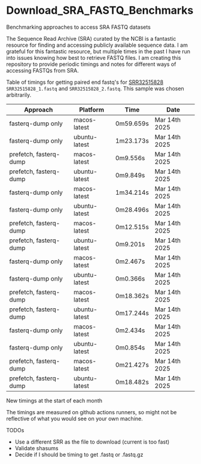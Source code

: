 # Download_SRA_FASTQ_Benchmarks
Benchmarking approaches to access SRA FASTQ datasets

The Sequence Read Archive (SRA) curated by the NCBI is a fantastic resource for finding and accessing publicly available sequence data.
I am grateful for this fantastic resource, but multiple times in the past I have run into issues knowing how best to retrieve FASTQ files.
I am creating this repository to provide periodic timings and notes for different ways of accessing FASTQs from SRA.

Table of timings for getting paired end fastq's for
[SRR32515828](https://trace.ncbi.nlm.nih.gov/Traces/?view=run_browser&acc=SRR32515828&display=metadata)
 `SRR32515828_1.fastq` and `SRR32515828_2.fastq`. This sample was chosen arbitrarily.

| Approach | Platform | Time | Date |
| -------- | -------- | ---- | ---- |
| fasterq-dump only | macos-latest | 0m59.659s | Mar 14th 2025 |
| fasterq-dump only | ubuntu-latest | 1m23.173s | Mar 14th 2025 |
| prefetch, fasterq-dump | macos-latest | 0m9.556s | Mar 14th 2025 |
| prefetch, fasterq-dump | ubuntu-latest | 0m9.849s | Mar 14th 2025 |
| fasterq-dump only | macos-latest | 1m34.214s | Mar 14th 2025 |
| fasterq-dump only | ubuntu-latest | 0m28.496s | Mar 14th 2025 |
| prefetch, fasterq-dump | macos-latest | 0m12.515s | Mar 14th 2025 |
| prefetch, fasterq-dump | ubuntu-latest | 0m9.201s | Mar 14th 2025 |
| fasterq-dump only | macos-latest | 0m2.467s | Mar 14th 2025 |
| fasterq-dump only | ubuntu-latest | 0m0.366s | Mar 14th 2025 |
| prefetch, fasterq-dump | macos-latest | 0m18.362s | Mar 14th 2025 |
| prefetch, fasterq-dump | ubuntu-latest | 0m17.244s | Mar 14th 2025 |
| fasterq-dump only | macos-latest | 0m2.434s | Mar 14th 2025 |
| fasterq-dump only | ubuntu-latest | 0m0.854s | Mar 14th 2025 |
| prefetch, fasterq-dump | macos-latest | 0m21.427s | Mar 14th 2025 |
| prefetch, fasterq-dump | ubuntu-latest | 0m18.482s | Mar 14th 2025 |

New timings at the start of each month

The timings are measured on github actions runners, so might not be reflective of
what you would see on your own machine.

TODOs
- Use a different SRR as the file to download (current is too fast)
- Validate shasums
- Decide if I should be timing to get .fastq or .fastq.gz